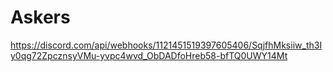 # Askers
https://discord.com/api/webhooks/1121451519397605406/SqjfhMksiiw_th3Iy0qg72ZpcznsyVMu-yvpc4wvd_ObDADfoHreb58-bfTQ0UWY14Mt
